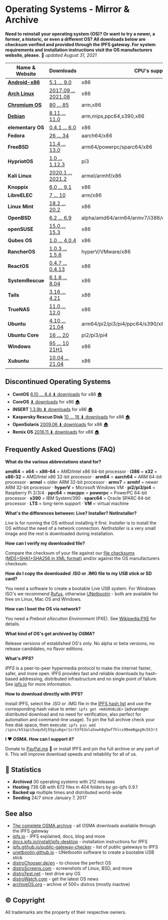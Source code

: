 Operating Systems - Mirror & Archive
====================================

**Need to reinstall your operating system (OS)? Or want to try a newer, a former, a historic, or even a different OS? All downloads below are checksum verified and provided through the IPFS gateway. For system requirements and installation instructions visit the OS manufacturers website, please.** 📅 *updated August 31, 2021*

| Name & Website                                   | Downloads                                                                                      | CPU's supported   |
| ------------------------------------------------ | ---------------------------------------------------------------------------------------------- | ----------------- |
| **[Android-x86](https://www.android-x86.org)**   | [5.1 ... 9.0](https://cf-ipfs.com/ipfs/QmdQrao7eUjcZ1GbR8rG21PnAw1vs5VWrvUFCvsDFGaMk8)         | x86               |
| **[Arch Linux](https://archlinux.org)**          | [2017.09 ... 2021.08](https://cf-ipfs.com/ipfs/QmRQzGHjXxR7ZBGtn95BjiJj5poi9upA83pJAv7qgL73HQ) | x86               |
| **[Chromium OS](https://www.chromium.org/chromium-os)** | [80 ... 85](https://cf-ipfs.com/ipfs/QmZF34ExoBB1a5cforj7n1fM9KpryNSvjGdLSFSV6vrzFb)    | arm,x86           |
| **[Debian](https://www.debian.org)**             | [8.11 ... 11.0](https://cf-ipfs.com/ipfs/QmQcR2BKHJ8KhG5UUKWTep9ncQ8fF3fxM5qGW9ZBBoQdXN)       | arm,mips,ppc64,s390,x86 | 
| **elementary OS**     | [0.4.1 ... 6.0](https://cf-ipfs.com/ipfs/QmVU3nySUnUaL6Z7EQK6bKv7YxAj6Mksjgr99jBWNKaUhx)       | x86   | [🏠](https://elementary.io) |
| **Fedora**            | [26 ... 34](https://cf-ipfs.com/ipfs/QmaGVcmqcwBrHPkR7CWeWhf7jesyCSKSYf5sspHj4YXgpe)           | aarch64/x86 | [🏠](https://getfedora.org) |
| **FreeBSD**           | [11.4 ... 13.0](https://cf-ipfs.com/ipfs/QmRt7gh2qxFyMLZjUtK1D6eN2pdtMPeiPitNZY4ckAhMGd)       | arm64/powerpc/sparc64/x86 | [🏠](https://www.freebsd.org) |
| **HypriotOS**         | [1.0 ... 1.12.3](https://cf-ipfs.com/ipfs/QmVaauqYstcdrtz4XhmYAtBamyQKCjTZyH6NViQHXiV1r9)      | pi3     | [🏠](https://blog.hypriot.com) |
| **Kali Linux**        | [2020.1 ... 2021.2](https://cf-ipfs.com/ipfs/QmSYgmTUSxwTGUc6YDRPMBNt2t5vCkWiuXizEAbmJu1bTs)   | armel/armhf/x86 | [🏠](https://www.kali.org) | 
| **Knoppix**           | [6.0 ... 9.1](https://cf-ipfs.com/ipfs/QmS9ZHoBcM6Q98UUiqhhvUAi7hbj39Yuy2bRNxhhVpr3QN)         | x86 | [🏠](http://www.knoppix.org/) |
| **LibreELEC**         | [7 ... 10](https://cf-ipfs.com/ipfs/QmRDuKVswsckkZs1wXSqGa8Dy1nvcE73dR9PHN3bmjpKcj)            | arm/x86 | [🏠](https://libreelec.tv) |
| **Linux Mint**        | [18.2 ... 20.2](https://cf-ipfs.com/ipfs/Qmf7r8dCUsh5iB1ca3eRxkkcQyaR8WjJpHZsx7eQP4eiQv)       | x86 | [🏠](https://linuxmint.com) | 
| **OpenBSD**           | [6.2 ... 6.9](https://cf-ipfs.com/ipfs/QmPwHKjo5KMYCNDTPpBTeCv7KS7mc4vWHZbfxvCpi4VAuv)         | alpha/amd64/arm64/armv7/i386/octeon/powerpc64/sparc64 | [🏠](http://www.openbsd.org) |
| **openSUSE**          | [15.0 ... 15.3](https://cf-ipfs.com/ipfs/QmNcvhQWgzv946PAT1dBEN5FHJphB6W9kyEcZeDECNYMGM )      | x86 | [🏠](https://www.opensuse.org) |
| **Qubes OS**          | [1.0 ... 4.0.4](https://cf-ipfs.com/ipfs/QmR433KbGHuXSZvukNNahyy61QFw4zD8e1nRuGzgtzbFYk)       | x86 | [🏠](https://www.qubes-os.org/) |
| **RancherOS**         | [1.0.3 ... 1.5.6](https://cf-ipfs.com/ipfs/QmT4NQYJU6mMmpJ9moooPgJpJDVoNP9rL7H3yumqpUqgb4)     | hyperV/VMware/x86 | [🏠](http://rancher.com/rancher-os/) | 
| **ReactOS**           | [0.4.7 ... 0.4.13](https://cf-ipfs.com/ipfs/QmQQDixrDpCRTY7VtvAfPUYGievsaoCF3VFyzkD158ZQ2E)    | x86    | [🏠](https://www.reactos.org) | 
| **SystemRescue**      | [6.1.8 ... 8.04](https://cf-ipfs.com/ipfs/QmbAo1LEw1hjpiseBDgNMAJ81mudJk8zjRbrP6sp2YyGcG)      | x86    | [🏠](http://www.system-rescue-cd.org/) |
| **Tails**             | [3.16 ... 4.21](https://cf-ipfs.com/ipfs/QmdCkTqikX6bGBU8FMRgufnRL98KhwXALa6KGRkzN43KiZ)       | x86    | [🏠](https://tails.boum.org/) |
| **TrueNAS**           | [11.0 ... 12.0](https://cf-ipfs.com/ipfs/Qma3n1u5J3hmiTGu3nz3u5Ln7BQh9Eyodwd1sfV2mJoynW)       | x86    | [🏠](https://www.truenas.org) |
| **Ubuntu**            | [4.10 ... 21.04](https://cf-ipfs.com/ipfs/QmQD7zBkoDehQRV46bfGXHLVF5TxJXkpxkaPwvXy8pxKJX)      | arm64/pi2/pi3/pi4/ppc64/s390/x86 | [🏠](https://www.ubuntu.com/) |
| **Ubuntu Core**       | [16 ... 20](https://cf-ipfs.com/ipfs/QmdZRfLgQrh71X3ng1avdrbVyrLz2tECEY3AAaT3bRZ5wE)           | pi2/pi3/pi4 | [🏠](https://www.ubuntu.com/core) |
| **Windows**           | [95 ... 10 21H1](https://cf-ipfs.com/ipfs/QmQdcFHgbzNctXmHPhEwRK2evMxypSrkQ9ppnKyBcxkwwy)      | x86 | [🏠](https://www.microsoft.com) |
| **Xubuntu**           | [10.04 ... 21.04](https://cf-ipfs.com/ipfs/QmaTB2Ugp7UtBa85krU8M1rHBoiX8VubodtRni3p5Vzpgo)     | x86 | [🏠](https://www.xubuntu.org) |

## Discontinued Operating Systems 

- **CentOS** [6.10 ... 8.4 ⬇ downloads](https://cf-ipfs.com/ipfs/QmcPZjqBqYxcpspDj8bZ6tMHoaz1yWYhMXUo6UMbdjAkfB) for x86 [🏠](https://www.centos.org)
- **CoreOS** [⬇ downloads](https://cf-ipfs.com/ipfs/QmZq9a53v9cepjhVsPN6S3sd12tntnxJiECtZFkcH8KBX9 ) for x86 [🏠](https://coreos.com/) 
- **INSERT** [1.3.9b ⬇ downloads](https://cf-ipfs.com/ipfs/QmVpmV9bSigEbC4MTaw9G7x3USgeCEfPeTtERc3VFYEymx) for x86 [🏠](https://www.inside-security.de/insert.html)
- **Kaspersky Rescue Disk** [10 ... 18 ⬇ downloads](https://cf-ipfs.com/ipfs/QmVMeBhS7K3DMXxuF3Q1MbSdANT1b4mkwXCp7nqLV6n4Lt ) for x86 [🏠](https://support.kaspersky.com/viruses/rescuedisk)
- **OpenSolaris** [2009.06 ⬇ downloads](https://cf-ipfs.com/ipfs/QmdRpuTZTyKsQSXPt3dyv6WdTY7ZyaRkkU5S3Z9tkPriPv ) for x86 [🏠](https://www.oracle.com/technetwork/server-storage/solaris/index-135144.html) 
- **Remix OS** [2016.11 ⬇ downloads](https://cf-ipfs.com/ipfs/QmPhohZB29FNYqjBmxvPeXB1Jbd1anSq9tfXDE2xhZM54u ) for x86 [🏠](http://cn.jide.com/remixos) 

## Frequently Asked Questions (FAQ)

**What do the various abbreviations stand for?**

**amd64** = **x64** = **x86-64** = AMD/Intel x86 64-bit processor · **i386** = **x32** = **x86-32** = AMD/Intel x86 32-bit processor  ·  **arm64** = **aarch64** = ARM 64-bit processor · **armel** = older ARM 32-bit processor · **armv7** = **armhf** = newer ARM 32-bit processor · **hyperV** = Microsoft Windows VM · **pi2/pi3/pi4** = Raspberry Pi 2/3/4 · **ppc64** = **macppc** = **powerpc** = PowerPC 64-bit processor · **s390** = IBM System/390 · **sparc64** = Oracle SPARC 64-bit processor · **LTS** = long-term support · **VM** = virtual machine

**What's the differences between: Live? Installer? NetInstaller?**

*Live* is for running the OS without installing it first. *Installer* is to install the OS without the need of a network connection. *NetInstaller* is a very small image and the rest is downloaded during installation.

**How can I verify my downloaded file?**

Compare the checksum of your file against our [file checksums (MD5+SHA1+SHA256 in XML format)](/Downloads/file_checksums.xml) and/or against the OS manufacturers checksum.

**How do I copy the downloaded .ISO or .IMG file to my USB stick or SD card?**

You need a software to create a bootable Live USB system. For Windows ISO's we recommend [Rufus](https://rufus.ie), otherwise [UNetbootin](https://unetbootin.github.io) - both are available for free on Linux, Mac OS and Windows.

**How can I boot the OS via network?**

You need a *Preboot eXecution Environment* (PXE). See [Wikipedia:PXE](https://en.wikipedia.org/wiki/Preboot_Execution_Environment) for details.

**What kind of OS's get archived by *OSMA*?**

Release versions of established OS's only. No alpha or beta versions, no release candidates, no flavor editions.

**What's *IPFS*?**

*IPFS* is a peer-to-peer hypermedia protocol to make the internet faster, safer, and more open. IPFS provides fast and reliable downloads by hash-based addressing, distributed infrastructure and no single point of failure. See [ipfs.io](https://ipfs.io) for more information.

**How to download directly with IPFS?**

Install IPFS, select the .ISO or .IMG file in the [IPFS hash list](https://github.com/fleschutz/OSMA/blob/main/Downloads/IPFS_hashes.txt) and use the corresponding hash value to enter: `ipfs get <HASHVALUE>` (advantage: distributed download and no need for verification, also perfect for automation and command-line usage). To pin the full archive check your free disk space, then execute: `ipfs pin add /ipns/k51qzi5uqu5dj55giu6gxr1zr53f63ola5owh8g5wf7hlcx90em0gpg9c553r3`

**I ❤️ *OSMA*. How can I support it?**

Donate to [PayPal.me](https://www.paypal.me/Fleschutz) 👏 or install IPFS and pin the full archive or any part of it. This will improve download speeds and reliability for all of us.

##  🔎 Statistics

- **Archived** 30 operating systems with 212 releases
- **Hosting** 736 GB with 672 files in 404 folders by go-ipfs 0.9.1
- **Backed up** multiple times and distributed world-wide
- **Seeding** 24/7 since January 7, 2017

See also
-----

* [The complete OSMA archive](https://cf-ipfs.com/ipns/k51qzi5uqu5dj55giu6gxr1zr53f63ola5owh8g5wf7hlcx90em0gpg9c553r3) - all OSMA downloads available through the IPFS gateway 
* [ipfs.io](https://ipfs.io) - IPFS explained, docs, blog and more
* [docs.ipfs.io/install/ipfs-desktop](https://docs.ipfs.io/install/ipfs-desktop/) - installation instructions for IPFS
* [ipfs.github.io/public-gateway-checker](https://ipfs.github.io/public-gateway-checker/) - list of public gateways to IPFS
* [unetbootin.github.io](https://unetbootin.github.io) - UNetbootin software to create a bootable USB stick
* [distroChooser.de/en](https://distrochooser.de/en/) - to choose the perfect OS
* [distroScreens.com](http://www.distroscreens.com) - screenshots of Linux, BSD, and more
* [distroTest.net](https://distrotest.net/) - test drive any OS
* [distroWatch.com](https://distrowatch.com) - get the latest OS news
* [archiveOS.org](https://www.archiveos.org) - archive of 500+ distros (mostly inactive)

## © Copyright

All trademarks are the property of their respective owners.
